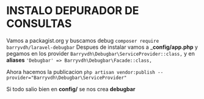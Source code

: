 # INSTALO DEPURADOR DE CONSULTAS
Vamos a packagist.org y buscamos debug
`composer require barryvdh/laravel-debugbar`
Despues de instalar  vamos a ___config/app.php__ y pegamos en los provider `Barryvdh\Debugbar\ServiceProvider::class,`
y en __aliases__ `'Debugbar' => Barryvdh\Debugbar\Facade::class,`

Ahora hacemos la publicacion `php artisan vendor:publish --provider="Barryvdh\Debugbar\ServiceProvider"`

Si todo salio bien en __config/__ se nos crea __debugbar__